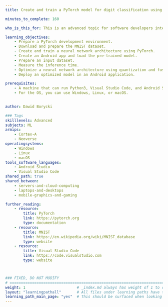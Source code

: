 ```yaml
---
title: Create and train a PyTorch model for digit classification using the MNIST dataset

minutes_to_complete: 160

who_is_this_for: This is an advanced topic for software developers interested in learning how to use PyTorch to create and train a feedforward neural network for digit classification, and also software developers interested in learning how to use and apply optimizations to the trained model in an Android application.

learning_objectives:
    - Prepare a PyTorch development environment.
    - Download and prepare the MNIST dataset.
    - Create and train a neural network architecture using PyTorch.
    - Create an Android app and load the pre-trained model.
    - Prepare an input dataset.
    - Measure the inference time.
    - Optimize a neural network architecture using quantization and fusing.
    - Deploy an optimized model in an Android application.

prerequisites:
    - A machine that can run Python3, Visual Studio Code, and Android Studio. 
    - For the OS, you can use Windows, Linux, or macOS.
  

author: Dawid Borycki

### Tags
skilllevels: Advanced
subjects: ML
armips:
    - Cortex-A
    - Neoverse
operatingsystems:
    - Windows
    - Linux
    - macOS
tools_software_languages:
    - Android Studio
    - Visual Studio Code
shared_path: true
shared_between:
    - servers-and-cloud-computing
    - laptops-and-desktops
    - mobile-graphics-and-gaming

further_reading:
    - resource:
        title: PyTorch
        link: https://pytorch.org
        type: documentation    
    - resource:
        title: MNIST
        link: https://en.wikipedia.org/wiki/MNIST_database
        type: website
    - resource:
        title: Visual Studio Code
        link: https://code.visualstudio.com
        type: website



### FIXED, DO NOT MODIFY
# ================================================================================
weight: 1                       # _index.md always has weight of 1 to order correctly
layout: "learningpathall"       # All files under learning paths have this same wrapper
learning_path_main_page: "yes"  # This should be surfaced when looking for related content. Only set for _index.md of learning path content.
---
```


